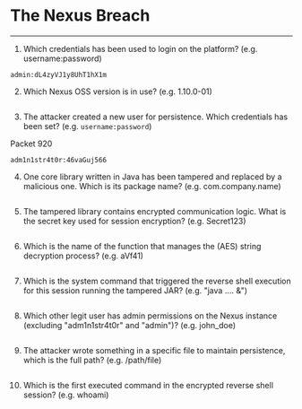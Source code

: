 # The Nexus Breach



-----

1. Which credentials has been used to login on the platform? (e.g. username:password)

```
admin:dL4zyVJ1y8UhT1hX1m
```

2. Which Nexus OSS version is in use? (e.g. 1.10.0-01)



```

```

3. The attacker created a new user for persistence. Which credentials has been set? (e.g. `username:password`)

Packet 920

```
adm1n1str4t0r:46vaGuj566
```

4. One core library written in Java has been tampered and replaced by a malicious one. Which is its package name? (e.g. com.company.name)

```

```

5. The tampered library contains encrypted communication logic. What is the secret key used for session encryption? (e.g. Secret123)

```

```

6. Which is the name of the function that manages the (AES) string decryption process? (e.g. aVf41)

```

```

7. Which is the system command that triggered the reverse shell execution for this session running the tampered JAR? (e.g. "java .... &")

```

```

8. Which other legit user has admin permissions on the Nexus instance (excluding "adm1n1str4t0r" and "admin")? (e.g. john_doe)

```

```

9. The attacker wrote something in a specific file to maintain persistence, which is the full path? (e.g. /path/file)

```

```

10. Which is the first executed command in the encrypted reverse shell session? (e.g. whoami)

```

```